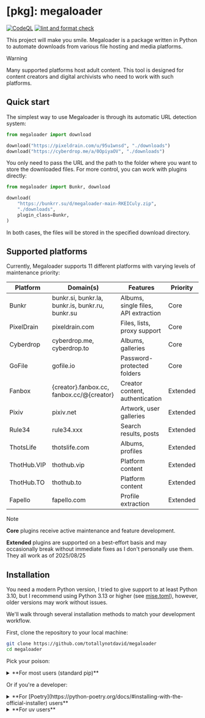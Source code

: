 # [pkg]: megaloader

[![CodeQL](https://github.com/totallynotdavid/megaloader/actions/workflows/codeql.yml/badge.svg)](https://github.com/totallynotdavid/megaloader/actions/workflows/codeql.yml)
[![lint and format check](https://github.com/totallynotdavid/megaloader/actions/workflows/checks.yml/badge.svg)](https://github.com/totallynotdavid/megaloader/actions/workflows/checks.yml)

This project will make you smile. Megaloader is a package written in Python to
automate downloads from various file hosting and media platforms.

> [!WARNING]
> Many supported platforms host adult content. This tool is designed
> for content creators and digital archivists who need to work with such
> platforms.

## Quick start

The simplest way to use Megaloader is through its automatic URL detection
system:

```python
from megaloader import download

download("https://pixeldrain.com/u/95u1wnsd", "./downloads")
download("https://cyberdrop.me/a/0OpiyaOV", "./downloads")
```

You only need to pass the URL and the path to the folder where you want to store
the downloaded files. For more control, you can work with plugins directly:

```python
from megaloader import Bunkr, download

download(
    "https://bunkrr.su/d/megaloader-main-RKEICuly.zip",
    "./downloads",
    plugin_class=Bunkr,
)
```

In both cases, the files will be stored in the specified download directory.

## Supported platforms

Currently, Megaloader supports 11 different platforms with varying levels of
maintenance priority:

| Platform    | Domain(s)                                        | Features                             | Priority |
| ----------- | ------------------------------------------------ | ------------------------------------ | -------- |
| Bunkr       | bunkr.si, bunkr.la, bunkr.is, bunkr.ru, bunkr.su | Albums, single files, API extraction | Core     |
| PixelDrain  | pixeldrain.com                                   | Files, lists, proxy support          | Core     |
| Cyberdrop   | cyberdrop.me, cyberdrop.to                       | Albums, galleries                    | Core     |
| GoFile      | gofile.io                                        | Password-protected folders           | Core     |
| Fanbox      | {creator}.fanbox.cc, fanbox.cc/@{creator}        | Creator content, authentication      | Extended |
| Pixiv       | pixiv.net                                        | Artwork, user galleries              | Extended |
| Rule34      | rule34.xxx                                       | Search results, posts                | Extended |
| ThotsLife   | thotslife.com                                    | Albums, profiles                     | Extended |
| ThotHub.VIP | thothub.vip                                      | Platform content                     | Extended |
| ThotHub.TO  | thothub.to                                       | Platform content                     | Extended |
| Fapello     | fapello.com                                      | Profile extraction                   | Extended |

> [!NOTE]
> **Core** plugins receive active maintenance and feature development.
>
> **Extended** plugins are supported on a best-effort basis and may occasionally
> break without immediate fixes as I don't personally use them. They all work as
> of 2025/08/25

## Installation

You need a modern Python version, I tried to give support to at least Python
3.10, but I recommend using Python 3.13 or higher (see [mise.toml](mise.toml)),
however, older versions may work without issues.

We'll walk through several installation methods to match your development
workflow.

First, clone the repository to your local machine:

```bash
git clone https://github.com/totallynotdavid/megaloader
cd megaloader
```

Pick your poison:

<details>
<summary>**For most users (standard pip)**</summary>

If you're familiar with traditional Python package management, install
dependencies from our requirements file:

```bash
# On macOS/Linux
python3 -m pip install -r requirements.txt

# On Windows
python -m pip install -r requirements.txt
```

</details>

Or if you're a developer:

<details>
<summary>**For [Poetry](https://python-poetry.org/docs/#installing-with-the-official-installer) users**</summary>

If your workflow already includes Poetry for dependency management:

```bash
poetry install
```

</details>

<details>
<summary>**For uv users**</summary>

UV provides faster dependency resolution and installation. After
[installing UV](https://docs.astral.sh/uv/getting-started/installation/):

```bash
uv install
```

<details>
<summary>**Recommended: for mise users**</summary>

We recommend mise for a more reliable setup experience across different
operating systems. After
[installing mise](https://mise.jdx.dev/getting-started.html):

```bash
mise install  # Sets up Python 3.13.7, uv, and ruff automatically
mise run install # Installs the dependencies of the project
```

</details>

Once you have everything installed, you can play around with the
[example](example.py) script:

```bash
# If using mise/uv
uv run example.py

# If using standard Python
python example.py
```

## Project background

This project was originally developed by [@Ximaz](https://github.com/Ximaz), the
original repository was deleted or made private at some point during/after 2023.
I decided to continue development on my work, and have currently finished
completely refactoring the codebase to fix changes made by the sites we support.

The
[original implementation](https://github.com/totallynotdavid/megaloader/tree/9adeffe2d4055d26f9db2b7fcbf6f92de0aca628)
has been largely rewritten with my own opinionade ideas. My focus is on the
following plugins (Bunkr, PixelDrain, Cyberdrop, and GoFile, which I decided to
call core) while providing best-effort support for the extended set.

> [!TIP]
> If you encounter issues with any plugin, please report them through the
> [GitHub Issues](https://github.com/totallynotdavid/megaloader/issues) tracker.
> Include specific URLs, error messages (logs with DEBUG), and your Python
> version for faster troubleshooting.

## Understanding the architecture

The package has a plugin-based architecture. Each supported platform is
implemented as a separate plugin that inherits from a `BasePlugin` abstract base
class.

Every plugin implements two methods:

- `export()` - Parses platform-specific pages and extracts file information
- `download_file()` - Handles the actual file retrieval and storage

An `Item` dataclass is used to pass information between these operations. See
[megaloader/plugin.py](megaloader/plugin.py?plain=1#L7):

```python
@dataclass
class Item:
    url: str                                   # Direct download URL
    filename: str                              # Suggested filename
    album_title: Optional[str] = None          # Album/collection name
    file_id: Optional[str] = None              # Platform-specific ID
    metadata: Optional[dict[str, Any]] = None  # Additional platform data
```

### Advanced usage

Some plugins support additional configuration options.

For example, PixelDrain has an additional `use_proxy` option which lets you use
a list of proxies provided by [@sh13y](https://github.com/sh13y) via
[Cloudflare workers](https://github.com/sh13y/pixeldrain-ratelimit-bypasser). Of
course, this can help with rate limiting issues but the caveat is that you have
to trust his code/deployments[^1]. This option is turned off by default.

```python
download(
    "https://pixeldrain.com/l/nH4ZKt3b",
    "./downloads",
    use_proxy=True
)
```

GoFile allows users to put a password to access their files/albums. The module
support this via the password prop.

```python
download(
    "https://gofile.io/d/protected_folder",
    "./downloads",
    password="secret123"
)
```

For maximum control over the download process, you can import a specific plugin
and use it. If you intend to provide a service using this package, you should
handle rate limiting, caching, URL validation by yourself. This package is not
designed for high stressed scenarios (for now).

To use the plugin class, you can do something like this:

```python
from megaloader.plugins import Cyberdrop

plugin = Cyberdrop("https://cyberdrop.me/a/album_id")

# Extract all items first (useful for progress tracking)
items = list(plugin.export())
print(f"Found {len(items)} files to download")

# Download with custom logic
for i, item in enumerate(items):
    print(f"Downloading {i+1}/{len(items)}: {item.filename}")
    success = plugin.download_file(item, "./downloads/")
    if not success:
        print(f"Failed to download {item.filename}")
```

## How to contribute

We welcome contributions whether you're fixing bugs, improving existing plugins,
or adding support for new platforms.

Our development workflow includes several automated tasks for code quality:

```bash
mise run fix     # Format code and apply safe automated fixes via ruff
mise run mypy    # Run comprehensive type checking
mise run export  # Update requirements.txt from pyproject.toml
```

All contributions must meet our automated CI pipeline requirements which include
[type safety](.github/workflows/checks.yml) (you'll be fine if you pass
`mise run mypy`), [code style](.github/workflows/checks.yml) (`mise run fix`)
and [security](.github/workflows/codeql.yml) (codeql).

### Creating new plugins

When developing plugins for new platforms, follow these guidelines:

1. **Inherit from BasePlugin** and implement both required methods
2. **Register your plugin** in the domain registry for automatic detection. See
   [plugins/**init**.py](megaloader/plugins/__init__.py)
3. (Optional) **Try to follow existing patterns** for consistency with the
   existing codebase

Here's a minimal plugin template:

```python
class NewPlatformPlugin(BasePlugin):
    def __init__(self, url: str, **kwargs: Any) -> None:
        super().__init__(url, **kwargs)
        # Initialize session, configure headers, etc.

    def export(self) -> Generator[Item, None, None]:
        # Parse the URL and extract file information
        # Yield Item objects with download metadata
        pass

    def download_file(self, item: Item, output_dir: str) -> bool:
        # Handle actual file download and storage
        # Return success/failure status
        return True
```

### Technical details

**Dependencies**: The runtime has a minimal footprint with just three core
dependencies - `requests` for HTTP operations, `beautifulsoup4` for HTML
parsing, and `lxml` as the high-performance parser backend for `beautifulsoup4`.
Development dependencies include `ruff` for code quality and `mypy` for type
safety. The [requirements.txt](requirements.txt) has a more extensive list but
includes dependencies of our dependencies.

**Configuration**: The `pyproject.toml` serves as the central configuration
file, while `mise.toml` provides development environment automation with exact
tool versions and task orchestration. Both ruff and mypy are configured in
pyproject.toml.

## Getting help

**Bug Reports**: Use our
[GitHub Issues](https://github.com/totallynotdavid/megaloader/issues) tracker.
Include Python version, complete error messages, and specific URLs that are
failing.

**Feature Requests**: Also through GitHub Issues. Describe your use case and the
platform you'd like to see supported.

**General Questions**: GitHub Discussions are appropriate for general questions
about usage or architecture.

Remember to include relevant technical details like your Python version,
dependency versions (you can get this with `uv tree` if using UV), and complete
stack traces when reporting issues. This information significantly speeds up the
debugging process and helps us provide better support.

[^1]:
    The repo may not be the code deployed on the actual worker and could
    introduce you to man in the middle attacks.
